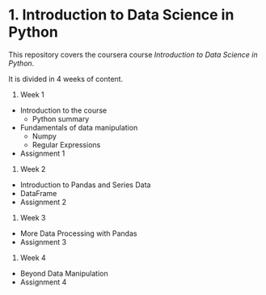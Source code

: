 # 1. Introduction to Data Science in Python

This repository covers the coursera course _Introduction to Data Science in Python_.

It is divided in 4 weeks of content.

1. Week 1

  - Introduction to the course
    - Python summary
  - Fundamentals of data manipulation
    - Numpy
    - Regular Expressions
  - Assignment 1

1. Week 2

  - Introduction to Pandas and Series Data
  - DataFrame
  - Assignment 2

1. Week 3

  - More Data Processing with Pandas
  - Assignment 3

1. Week 4

  - Beyond Data Manipulation
  - Assignment 4
